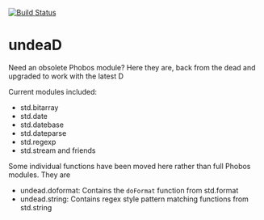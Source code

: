 [![Build Status](https://travis-ci.org/dlang/undeaD.svg?branch=master)](https://travis-ci.org/dlang/undeaD)

undeaD
======

Need an obsolete Phobos module? Here they are, back from the dead and upgraded to work with the latest D

Current modules included:

* std.bitarray
* std.date
* std.datebase
* std.dateparse
* std.regexp
* std.stream and friends

Some individual functions have been moved here rather than full Phobos modules. They are

* undead.doformat: Contains the `doFormat` function from std.format
* undead.string: Contains regex style pattern matching functions from std.string
